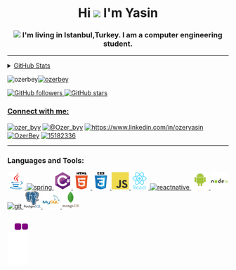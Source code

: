 <h1 align="center">Hi <img src = "https://raw.githubusercontent.com/MartinHeinz/MartinHeinz/master/wave.gif" width = 50px> I'm Yasin</h1>
<h3 align="center"> 
  
  <img src = "https://media2.giphy.com/media/QssGEmpkyEOhBCb7e1/giphy.gif?cid=ecf05e47a0n3gi1bfqntqmob8g9aid1oyj2wr3ds3mg700bl&rid=giphy.gif" width = 32px>
  I'm living in Istanbul,Turkey. I am a computer engineering student.</h3>
  <hr>
<a href="http://ozerbey.github.io">
  
  
<details>
  <summary>GitHub Stats </summary><br>
<p>&nbsp;<img align="center" src="https://github-readme-stats.vercel.app/api?username=ozerbey&show_icons=true&locale=en" alt="ozerbey" />
</details>
  
  


<p><img align="left" src="https://github-readme-stats.vercel.app/api/top-langs?username=ozerbey&show_icons=true&locale=en&layout=compact" alt="ozerbey" /></p></p>



<p align="left"> <img src="https://komarev.com/ghpvc/?username=ozerbey&label=Profile%20views&color=0e75b6&style=flat" alt="ozerbey" />
  
![GitHub followers](https://img.shields.io/github/followers/ozerbey?style=social)
![GitHub stars](https://img.shields.io/github/stars/ozerbey?style=social)
<h3 align="left">Connect with me:</h3>
<p align="left">
<a href="https://twitter.com/ozer_byy" target="blank"><img align="center" src="https://cdn.jsdelivr.net/npm/simple-icons@3.0.1/icons/twitter.svg" alt="ozer_byy" height="30" width="40" /></a>
  <a href="https://medium.com/@Ozer_byy" target="blank"><img align="center" src="https://cdn.jsdelivr.net/npm/simple-icons@3.0.1/icons/medium.svg" alt="@Ozer_byy" height="30" width="30" /></a> 
<a href="https://linkedin.com/in/ozeryasin/" target="blank"><img align="center" src="https://cdn.jsdelivr.net/npm/simple-icons@3.0.1/icons/linkedin.svg" alt="https://www.linkedin.com/in/ozeryasin" height="30" width="40" /></a>
  <a href="https://www.hackerrank.com/OzerBey" target="blank"><img align="center" src="https://cdn.jsdelivr.net/npm/simple-icons@3.0.1/icons/hackerrank.svg" alt="OzerBey" height="30" width="40" /></a>
<a href="https://stackoverflow.com/users/15182336" target="blank"><img align="center" src="https://cdn.jsdelivr.net/npm/simple-icons@3.0.1/icons/stackoverflow.svg" alt="15182336" height="30" width="40" /></a>
</p></p>

</p><hr>
<h3 align="left">Languages and Tools:</h3>

<p align="left"> 
  
    
  <a href="https://www.java.com" target="_blank"> <img src="https://raw.githubusercontent.com/devicons/devicon/master/icons/java/java-original.svg" alt="java" width="40" height="40"/> </a> <a href="https://spring.io/" target="_blank"> <img src="https://www.vectorlogo.zone/logos/springio/springio-icon.svg" alt="spring" width="40" height="40"/> </a><a href="https://www.w3schools.com/cs/" target="_blank"> <img src="https://raw.githubusercontent.com/devicons/devicon/master/icons/csharp/csharp-original.svg" alt="cplusplus" width="40" height="40"/> </a><!--<a href="https://www.python.org" target="_blank"> <img src="https://raw.githubusercontent.com/devicons/devicon/master/icons/python/python-original.svg" alt="python" width="40" height="40"/> </a>--><a href="https://www.w3.org/html/" target="_blank"> <img src="https://raw.githubusercontent.com/devicons/devicon/master/icons/html5/html5-original-wordmark.svg" alt="html5" width="40" height="40"/> </a><a href="https://www.w3schools.com/css/" target="_blank"> <img src="https://raw.githubusercontent.com/devicons/devicon/master/icons/css3/css3-original-wordmark.svg" alt="css3" width="40" height="40"/> </a> <a href="https://developer.mozilla.org/en-US/docs/Web/JavaScript" target="_blank"> <img src="https://raw.githubusercontent.com/devicons/devicon/master/icons/javascript/javascript-original.svg" alt="javascript" width="40" height="40"/> </a><a href="https://reactjs.org/" target="_blank"> <img src="https://raw.githubusercontent.com/devicons/devicon/master/icons/react/react-original-wordmark.svg" alt="react" width="40" height="40"/> </a><a href="https://reactnative.dev/" target="_blank"> <img src="https://reactnative.dev/img/header_logo.svg" alt="reactnative" width="40" height="40"/> </a><a href="https://developer.android.com" target="_blank"> <img src="https://raw.githubusercontent.com/devicons/devicon/master/icons/android/android-original-wordmark.svg" alt="android" width="40" height="40"/> </a> <a href="https://nodejs.org" target="_blank"> <img src="https://raw.githubusercontent.com/devicons/devicon/master/icons/nodejs/nodejs-original-wordmark.svg" alt="nodejs" width="40" height="40"/> </a><!--<a href="https://www.docker.com/" target="_blank"> <img src="https://raw.githubusercontent.com/devicons/devicon/master/icons/docker/docker-original-wordmark.svg" alt="docker" width="40" height="40"/> </a>--><a href="https://git-scm.com/" target="_blank"> <img src="https://www.vectorlogo.zone/logos/git-scm/git-scm-icon.svg" alt="git" width="40" height="40"/> </a> <a href="https://www.postgresql.org" target="_blank"> <img src="https://raw.githubusercontent.com/devicons/devicon/master/icons/postgresql/postgresql-original-wordmark.svg" alt="postgresql" width="40" height="40"/> </a>  <a href="https://www.mysql.com/" target="_blank"> <img src="https://raw.githubusercontent.com/devicons/devicon/master/icons/mysql/mysql-original-wordmark.svg" alt="mysql" width="40" height="40"/> </a> <a href="https://www.mongodb.com/" target="_blank"> <img src="https://raw.githubusercontent.com/devicons/devicon/master/icons/mongodb/mongodb-original-wordmark.svg" alt="mongodb" width="40" height="40"/> </a><!--<a href="https://vuejs.org/" target="_blank"> <img src="https://raw.githubusercontent.com/devicons/devicon/master/icons/vuejs/vuejs-original-wordmark.svg" alt="vuejs" width="40" height="40"/> </a>
  <a href="https://webpack.js.org" target="_blank"> <img src="https://raw.githubusercontent.com/devicons/devicon/d00d0969292a6569d45b06d3f350f463a0107b0d/icons/webpack/webpack-original-wordmark.svg" alt="webpack" width="40" height="40"/> </a> </p>-->

![snake gif](https://github.com/ozerbey/ozerbey/blob/output/github-contribution-grid-snake.gif)
